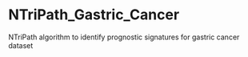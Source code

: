 # NTriPath_Gastric_Cancer
NTriPath algorithm to identify prognostic signatures for gastric cancer dataset
